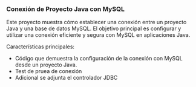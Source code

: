 ### Conexión de Proyecto Java con MySQL
Este proyecto muestra cómo establecer una conexión entre un proyecto Java y una base de datos MySQL. El objetivo principal es configurar y utilizar una conexión eficiente y segura con MySQL en aplicaciones Java.

Características principales:

- Código que demuestra la configuración de la conexión con MySQL desde un proyecto Java.
- Test de pruea de conexión
- Adicional se adjunta el controlador JDBC
